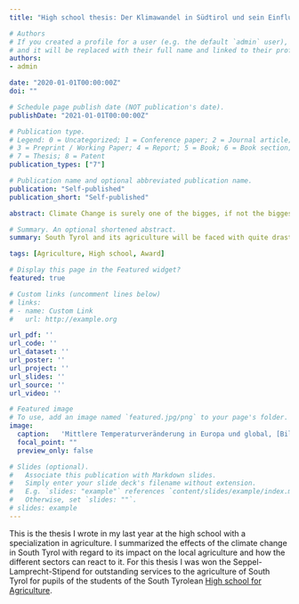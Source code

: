```yaml
---
title: "High school thesis: Der Klimawandel in Südtirol und sein Einfluss auf die Landwirtschaft"

# Authors
# If you created a profile for a user (e.g. the default `admin` user), write the username (folder name) here 
# and it will be replaced with their full name and linked to their profile.
authors:
- admin

date: "2020-01-01T00:00:00Z"
doi: ""

# Schedule page publish date (NOT publication's date).
publishDate: "2021-01-01T00:00:00Z"

# Publication type.
# Legend: 0 = Uncategorized; 1 = Conference paper; 2 = Journal article;
# 3 = Preprint / Working Paper; 4 = Report; 5 = Book; 6 = Book section;
# 7 = Thesis; 8 = Patent
publication_types: ["7"]

# Publication name and optional abbreviated publication name.
publication: "Self-published"
publication_short: "Self-published"

abstract: Climate Change is surely one of the bigges, if not the biggest problem that we will have to deal with in future. A lot depends on the farmers as they are ultimantely those who implement the best solutions and carry the highest risk. The future depends on the decisions they make today. They give agriculture and thus the land itself a face. But they should not be left in the rain alone, rather they should be adviced by institutions such as the Beratungsring, the Laimburg, and the Südtiroler Bauernbund. These institutions will increasingly be confronted with climate-related problems, so they should prepare. If we understand to steer agricutlure, we will be able to manage the changes without too much damage.

# Summary. An optional shortened abstract.
summary: South Tyrol and its agriculture will be faced with quite drastic changes in it's climate and needs to prepare well to be ready.

tags: [Agriculture, High school, Award]

# Display this page in the Featured widget?
featured: true

# Custom links (uncomment lines below)
# links:
# - name: Custom Link
#   url: http://example.org

url_pdf: ''
url_code: ''
url_dataset: ''
url_poster: ''
url_project: ''
url_slides: ''
url_source: ''
url_video: ''

# Featured image
# To use, add an image named `featured.jpg/png` to your page's folder. 
image:
  caption:   'Mittlere Temperaturveränderung in Europa und global, [Bildungsserver.de](https://wiki.bildungsserver.de/klimawandel/index.php/Datei:Temp_eu_global.jpg)'
  focal_point: ""
  preview_only: false

# Slides (optional).
#   Associate this publication with Markdown slides.
#   Simply enter your slide deck's filename without extension.
#   E.g. `slides: "example"` references `content/slides/example/index.md`.
#   Otherwise, set `slides: ""`.
# slides: example
---
```


This is the thesis I wrote in my last year at the high school with a specialization in agriculture. I summarized the effects of the climate change in South Tyrol with regard to its impact on the local agriculture and how the different sectors can react to it. For this thesis I was won the Seppel-Lamprecht-Stipend for outstanding services to the agriculture of South Tyrol for pupils of the students of the South Tyrolean [High school for Agriculture](https://ofl-auer.it/).
